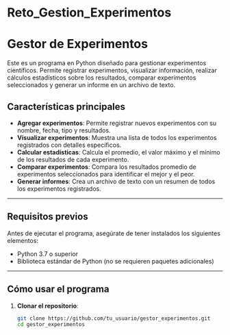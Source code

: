 # Reto_Gestion_Experimentos
# Gestor de Experimentos

Este es un programa en Python diseñado para gestionar experimentos científicos. Permite registrar experimentos, visualizar información, realizar cálculos estadísticos sobre los resultados, comparar experimentos seleccionados y generar un informe en un archivo de texto.

## Características principales

- **Agregar experimentos**: Permite registrar nuevos experimentos con su nombre, fecha, tipo y resultados.
- **Visualizar experimentos**: Muestra una lista de todos los experimentos registrados con detalles específicos.
- **Calcular estadísticas**: Calcula el promedio, el valor máximo y el mínimo de los resultados de cada experimento.
- **Comparar experimentos**: Compara los resultados promedio de experimentos seleccionados para identificar el mejor y el peor.
- **Generar informes**: Crea un archivo de texto con un resumen de todos los experimentos registrados.

---

## Requisitos previos

Antes de ejecutar el programa, asegúrate de tener instalados los siguientes elementos:

- Python 3.7 o superior
- Biblioteca estándar de Python (no se requieren paquetes adicionales)

---

## Cómo usar el programa

1. **Clonar el repositorio**:
   ```bash
   git clone https://github.com/tu_usuario/gestor_experimentos.git
   cd gestor_experimentos